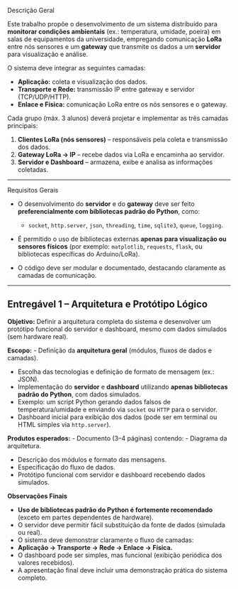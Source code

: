 Descrição Geral

Este trabalho propõe o desenvolvimento de um sistema distribuído para **monitorar condições ambientais** (ex.: temperatura, umidade, poeira) em salas de equipamentos da universidade, empregando comunicação **LoRa** entre nós sensores e um **gateway** que transmite os dados a um **servidor** para visualização e análise.

O sistema deve integrar as seguintes camadas:
- **Aplicação:** coleta e visualização dos dados.
- **Transporte e Rede:** transmissão IP entre gateway e servidor (TCP/UDP/HTTP).
- **Enlace e Física:** comunicação LoRa entre os nós sensores e o gateway.

Cada grupo (máx. 3 alunos) deverá projetar e implementar as três camadas principais:
1. **Clientes LoRa (nós sensores)** – responsáveis pela coleta e transmissão dos dados.
2. **Gateway LoRa → IP** – recebe dados via LoRa e encaminha ao servidor.
3. **Servidor e Dashboard** – armazena, exibe e analisa as informações coletadas.

---

Requisitos Gerais

- O desenvolvimento do **servidor** e do **gateway** deve ser feito **preferencialmente com bibliotecas padrão do Python**, como:

    - `socket`, `http.server`, `json`, `threading`, `time`, `sqlite3`, `queue`, `logging`.

- É permitido o uso de bibliotecas externas **apenas para visualização ou sensores físicos** (por exemplo: `matplotlib`, `requests`, `flask`, ou bibliotecas específicas do Arduino/LoRa).

- O código deve ser modular e documentado, destacando claramente as camadas de comunicação.


---

## **Entregável 1 – Arquitetura e Protótipo Lógico** 

**Objetivo:**
Definir a arquitetura completa do sistema e desenvolver um protótipo funcional do servidor e dashboard, mesmo com dados simulados (sem hardware real).

**Escopo:** - Definição da **arquitetura geral** (módulos, fluxos de dados e camadas).
- Escolha das tecnologias e definição de formato de mensagem (ex.: JSON).
- Implementação do **servidor** e **dashboard** utilizando **apenas bibliotecas padrão do Python**, com dados simulados.
- Exemplo: um script Python gerando dados falsos de temperatura/umidade e enviando via `socket` ou `HTTP` para o servidor.
- Dashboard inicial para exibição dos dados (pode ser em terminal ou HTML simples via `http.server`).

**Produtos esperados:** - Documento (3–4 páginas) contendo: - Diagrama da arquitetura.
- Descrição dos módulos e formato das mensagens.
- Especificação do fluxo de dados.
- Protótipo funcional com servidor e dashboard recebendo dados simulados.

**Observações Finais**

- **Uso de bibliotecas padrão do Python é fortemente recomendado** (exceto em partes dependentes de hardware).
- O servidor deve permitir fácil substituição da fonte de dados (simulada ou real).
- O sistema deve demonstrar claramente o fluxo de camadas:
- **Aplicação → Transporte → Rede → Enlace → Física.**
- O dashboard pode ser simples, mas funcional (exibição periódica dos valores recebidos).
- A apresentação final deve incluir uma demonstração prática do sistema completo.
